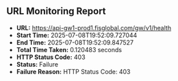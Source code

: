 ## URL Monitoring Report

- **URL:** https://api-gw1-prod1.fisglobal.com/gw/v1/health
- **Start Time:** 2025-07-08T19:52:09.727044
- **End Time:** 2025-07-08T19:52:09.847527
- **Total Time Taken:** 0.120483 seconds
- **HTTP Status Code:** 403
- **Status:** Failure
- **Failure Reason:** HTTP Status Code: 403

